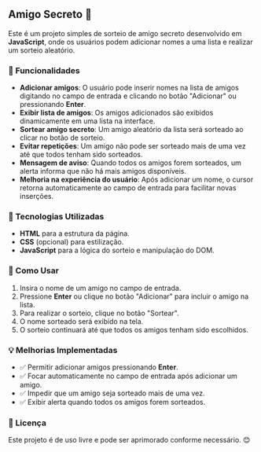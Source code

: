 ## Amigo Secreto 🎁

Este é um projeto simples de sorteio de amigo secreto desenvolvido em **JavaScript**, onde os usuários podem adicionar nomes a uma lista e realizar um sorteio aleatório.

### 📌 Funcionalidades

- **Adicionar amigos**: O usuário pode inserir nomes na lista de amigos digitando no campo de entrada e clicando no botão "Adicionar" ou pressionando **Enter**.
- **Exibir lista de amigos**: Os amigos adicionados são exibidos dinamicamente em uma lista na interface.
- **Sortear amigo secreto**: Um amigo aleatório da lista será sorteado ao clicar no botão de sorteio.
- **Evitar repetições**: Um amigo não pode ser sorteado mais de uma vez até que todos tenham sido sorteados.
- **Mensagem de aviso**: Quando todos os amigos forem sorteados, um alerta informa que não há mais amigos disponíveis.
- **Melhoria na experiência do usuário**: Após adicionar um nome, o cursor retorna automaticamente ao campo de entrada para facilitar novas inserções.

### 🔧 Tecnologias Utilizadas

- **HTML** para a estrutura da página.
- **CSS** (opcional) para estilização.
- **JavaScript** para a lógica do sorteio e manipulação do DOM.

### 🚀 Como Usar

1. Insira o nome de um amigo no campo de entrada.
2. Pressione **Enter** ou clique no botão "Adicionar" para incluir o amigo na lista.
3. Para realizar o sorteio, clique no botão "Sortear".
4. O nome sorteado será exibido na tela.
5. O sorteio continuará até que todos os amigos tenham sido escolhidos.

### 💡 Melhorias Implementadas

- ✅ Permitir adicionar amigos pressionando **Enter**.
- ✅ Focar automaticamente no campo de entrada após adicionar um amigo.
- ✅ Impedir que um amigo seja sorteado mais de uma vez.
- ✅ Exibir alerta quando todos os amigos forem sorteados.

### 📜 Licença

Este projeto é de uso livre e pode ser aprimorado conforme necessário. 😊

